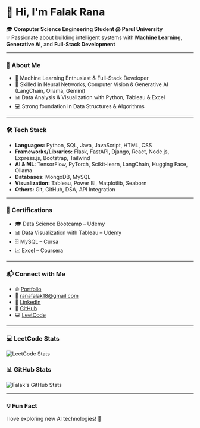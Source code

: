# 👋 Hi, I'm Falak Rana

🎓 **Computer Science Engineering Student @ Parul University**  
💡 Passionate about building intelligent systems with **Machine Learning**, **Generative AI**, and **Full-Stack Development**

---

### 🚀 About Me
- 🤖 Machine Learning Enthusiast & Full-Stack Developer  
- 🧠 Skilled in Neural Networks, Computer Vision & Generative AI (LangChain, Ollama, Gemini)  
- 📊 Data Analysis & Visualization with Python, Tableau & Excel  
- 💻 Strong foundation in Data Structures & Algorithms  

---

### 🛠️ Tech Stack
- **Languages:** Python, SQL, Java, JavaScript, HTML, CSS  
- **Frameworks/Libraries:** Flask, FastAPI, Django, React, Node.js, Express.js, Bootstrap, Tailwind  
- **AI & ML:** TensorFlow, PyTorch, Scikit-learn, LangChain, Hugging Face, Ollama  
- **Databases:** MongoDB, MySQL  
- **Visualization:** Tableau, Power BI, Matplotlib, Seaborn  
- **Others:** Git, GitHub, DSA, API Integration

---

### 📜 Certifications
- 🎓 Data Science Bootcamp – Udemy  
- 📊 Data Visualization with Tableau – Udemy  
- 🗄️ MySQL – Cursa  
- 📈 Excel – Coursera  

---

### 📬 Connect with Me
- 🌐 [Portfolio](https://falakrana.vercel.app/)  
- 📧 [ranafalak18@gmail.com](mailto:ranafalak18@gmail.com)  
- 💼 [LinkedIn](https://www.linkedin.com/in/falak-rana-125520221/)  
- 🐙 [GitHub](https://github.com/falakrana)  
- 💻 [LeetCode](https://leetcode.com/falakrana_30/)  

---

### 💻 LeetCode Stats  
![LeetCode Stats](https://leetcard.jacoblin.cool/falakrana_30?theme=dark&font=Montserrat&ext=heatmap)  

### 📊 GitHub Stats  
![Falak's GitHub Stats](https://github-readme-stats.vercel.app/api?username=falakrana&show_icons=true&theme=radical)  

---

### 💡 Fun Fact  
I love exploring new AI technologies! 🚀  
